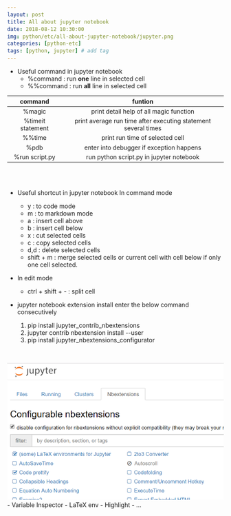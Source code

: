 ```yaml
---
layout: post
title: All about jupyter notebook
date: 2018-08-12 10:30:00
img: python/etc/all-about-jupyter-notebook/jupyter.png
categories: [python-etc] 
tags: [python, jupyter] # add tag
---
```


+ Useful command in jupyter notebook
    - %command : run **one** line in selected cell
    - %%command : run **all** line in selected cell <br>    
    

|      command      |                             funtion                            |
|:-----------------:|:--------------------------------------------------------------:|
| %magic            | print detail help of all magic function                        |
| %timeit statement | print average run time after executing statement several times |
| %%time            | print run time of selected cell                                |
| %pdb              | enter into debugger if exception happens                       |
| %run script.py    | run python script.py in jupyter notebook                       |

<br><br>
+ Useful shortcut in jupyter notebook
In command mode
    - y : to code mode
    - m : to markdown mode
    - a : insert cell above
    - b : insert cell below
    - x : cut selected cells
    - c : copy selected cells
    - d,d : delete selected cells
    - shift + m : merge selected cells or current cell with cell below if only one cell selected.
    
+ In edit mode <br>
    - ctrl + shift + - : split cell <br>
    
    
+ jupyter notebook extension install
enter the below command consecutively
    1. pip install jupyter_contrib_nbextensions
    2. jupyter contrib nbextension install --user
    3. pip install jupyter_nbextensions_configurator
    
<br>   
    
![nbextension](../assets/img/python/etc/all-about-jupyter-notebook/nbextensions.png)
    - Variable Inspector
    - LaTeX env
    - Highlight
    - ...
